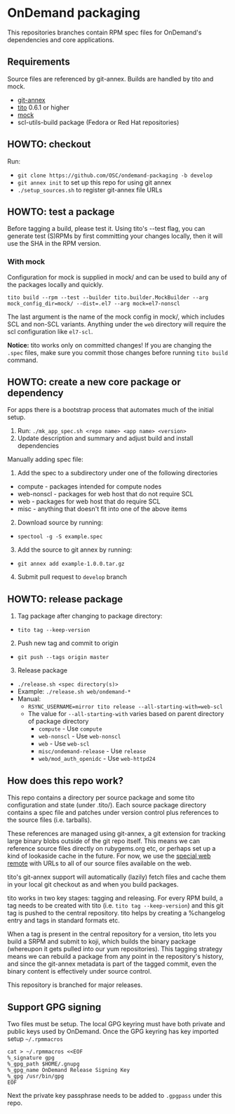# OnDemand packaging

This repositories branches contain RPM spec files for OnDemand's dependencies and core applications.

## Requirements

Source files are referenced by git-annex.  Builds are handled by tito and mock.

* [git-annex](http://git-annex.branchable.com/)
* [tito](https://github.com/dgoodwin/tito) 0.6.1 or higher
* [mock](http://fedoraproject.org/wiki/Projects/Mock)
* scl-utils-build package (Fedora or Red Hat repositories)

## HOWTO: checkout

Run:

* `git clone https://github.com/OSC/ondemand-packaging -b develop`
* `git annex init` to set up this repo for using git annex
* `./setup_sources.sh` to register git-annex file URLs

## HOWTO: test a package

Before tagging a build, please test it.  Using tito's --test flag, you can
generate test (S)RPMs by first committing your changes locally, then it will
use the SHA in the RPM version.

### With mock

Configuration for mock is supplied in mock/ and can be used to build any of
the packages locally and quickly.

```
tito build --rpm --test --builder tito.builder.MockBuilder --arg mock_config_dir=mock/ --dist=.el7 --arg mock=el7-nonscl
```

The last argument is the name of the mock config in mock/, which includes SCL
and non-SCL variants.  Anything under the `web` directory will require the scl configuration like `el7-scl`.

**Notice:** tito works only on committed changes! If you are changing the `.spec` files, make sure you commit those changes before running `tito build` command.

## HOWTO: create a new core package or dependency

For apps there is a bootstrap process that automates much of the initial setup.

1. Run: `./mk_app_spec.sh <repo name> <app name> <version>`
2. Update description and summary and adjust build and install dependencies

Manually adding spec file:

1. Add the spec to a subdirectory under one of the following directories
  * compute - packages intended for compute nodes
  * web-nonscl - packages for web host that do not require SCL
  * web - packages for web host that do require SCL
  * misc - anything that doesn't fit into one of the above items
2. Download source by running:
  * `spectool -g -S example.spec`
3. Add the source to git annex by running:
  * `git annex add example-1.0.0.tar.gz`
4. Submit pull request to `develop` branch

## HOWTO: release package

1. Tag package after changing to package directory:
  * `tito tag --keep-version`
2. Push new tag and commit to origin
  * `git push --tags origin master`
3. Release package
  * `./release.sh <spec directory(s)>`
  * Example: `./release.sh web/ondemand-*`
  * Manual:
    * `RSYNC_USERNAME=mirror tito release --all-starting-with=web-scl`
    * The value for `--all-starting-with` varies based on parent directory of package directory
      * `compute` - Use `compute`
      * `web-nonscl` - Use `web-nonscl`
      * `web` - Use `web-scl`
      * `misc/ondemand-release` - Use `release`
      * `web/mod_auth_openidc` - Use `web-httpd24`

## How does this repo work?

This repo contains a directory per source package and some tito configuration
and state (under .tito/).  Each source package directory contains a spec
file and patches under version control plus references to the source files
(i.e. tarballs).

These references are managed using git-annex, a git extension for tracking
large binary blobs outside of the git repo itself.  This means we can
reference source files directly on rubygems.org etc, or perhaps set up a kind
of lookaside cache in the future.  For now, we use the [special web remote](http://git-annex.branchable.com/tips/using_the_web_as_a_special_remote/)
with URLs to all of our source files available on the web.

tito's git-annex support will automatically (lazily) fetch files and cache
them in your local git checkout as and when you build packages.

tito works in two key stages: tagging and releasing.  For every RPM build, a
tag needs to be created with tito (i.e. `tito tag --keep-version`) and this
git tag is pushed to the central repository.  tito helps by creating a
%changelog entry and tags in standard formats etc.

When a tag is present in the central repository for a version, tito lets you
build a SRPM and submit to koji, which builds the binary package (whereupon it
gets pulled into our yum repositories).  This tagging strategy means we can
rebuild a package from any point in the repository's history, and since the
git-annex metadata is part of the tagged commit, even the binary content is
effectively under source control.

This repository is branched for major releases.

## Support GPG signing

Two files must be setup.  The local GPG keyring must have both private and public keys used by OnDemand.  Once the GPG keyring has key imported setup `~/.rpmmacros`

```
cat > ~/.rpmmacros <<EOF
%_signature gpg
%_gpg_path $HOME/.gnupg
%_gpg_name OnDemand Release Signing Key
%_gpg /usr/bin/gpg
EOF
```

Next the private key passphrase needs to be added to `.gpgpass` under this repo.
